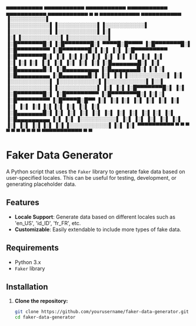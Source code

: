 
   ▄▄▄▄▄▄▄▄▄▄   ▄▄▄▄▄▄▄▄▄▄▄  ▄▄▄▄▄▄▄▄▄▄▄  ▄▄▄▄▄▄▄▄▄▄▄       ▄▄▄▄▄▄▄▄▄▄▄  ▄▄▄▄▄▄▄▄▄▄▄  ▄    ▄  ▄▄▄▄▄▄▄▄▄▄▄  ▄▄▄▄▄▄▄▄▄▄▄ 
  ▐░░░░░░░░░░▌ ▐░░░░░░░░░░░▌▐░░░░░░░░░░░▌▐░░░░░░░░░░░▌     ▐░░░░░░░░░░░▌▐░░░░░░░░░░░▌▐░▌  ▐░▌▐░░░░░░░░░░░▌▐░░░░░░░░░░░▌
  ▐░█▀▀▀▀▀▀▀█░▌▐░█▀▀▀▀▀▀▀█░▌ ▀▀▀▀█░█▀▀▀▀ ▐░█▀▀▀▀▀▀▀█░▌     ▐░█▀▀▀▀▀▀▀▀▀ ▐░█▀▀▀▀▀▀▀█░▌▐░▌ ▐░▌ ▐░█▀▀▀▀▀▀▀▀▀ ▐░█▀▀▀▀▀▀▀█░▌
  ▐░▌       ▐░▌▐░▌       ▐░▌     ▐░▌     ▐░▌       ▐░▌     ▐░▌          ▐░▌       ▐░▌▐░▌▐░▌  ▐░▌          ▐░▌       ▐░▌
  ▐░▌       ▐░▌▐░█▄▄▄▄▄▄▄█░▌     ▐░▌     ▐░█▄▄▄▄▄▄▄█░▌     ▐░█▄▄▄▄▄▄▄▄▄ ▐░█▄▄▄▄▄▄▄█░▌▐░▌░▌   ▐░█▄▄▄▄▄▄▄▄▄ ▐░█▄▄▄▄▄▄▄█░▌
  ▐░▌       ▐░▌▐░░░░░░░░░░░▌     ▐░▌     ▐░░░░░░░░░░░▌     ▐░░░░░░░░░░░▌▐░░░░░░░░░░░▌▐░░▌    ▐░░░░░░░░░░░▌▐░░░░░░░░░░░▌
  ▐░▌       ▐░▌▐░█▀▀▀▀▀▀▀█░▌     ▐░▌     ▐░█▀▀▀▀▀▀▀█░▌     ▐░█▀▀▀▀▀▀▀▀▀ ▐░█▀▀▀▀▀▀▀█░▌▐░▌░▌   ▐░█▀▀▀▀▀▀▀▀▀ ▐░█▀▀▀▀█░█▀▀ 
  ▐░▌       ▐░▌▐░▌       ▐░▌     ▐░▌     ▐░▌       ▐░▌     ▐░▌          ▐░▌       ▐░▌▐░▌▐░▌  ▐░▌          ▐░▌     ▐░▌  
  ▐░█▄▄▄▄▄▄▄█░▌▐░▌       ▐░▌     ▐░▌     ▐░▌       ▐░▌     ▐░▌          ▐░▌       ▐░▌▐░▌ ▐░▌ ▐░█▄▄▄▄▄▄▄▄▄ ▐░▌      ▐░▌ 
  ▐░░░░░░░░░░▌ ▐░▌       ▐░▌     ▐░▌     ▐░▌       ▐░▌     ▐░▌          ▐░▌       ▐░▌▐░▌  ▐░▌▐░░░░░░░░░░░▌▐░▌       ▐░▌
   ▀▀▀▀▀▀▀▀▀▀   ▀         ▀       ▀       ▀         ▀       ▀            ▀         ▀  ▀    ▀  ▀▀▀▀▀▀▀▀▀▀▀  ▀         ▀ 


# Faker Data Generator

A Python script that uses the `Faker` library to generate fake data based on user-specified locales. This can be useful for testing, development, or generating placeholder data.

## Features

- **Locale Support**: Generate data based on different locales such as 'en_US', 'id_ID', 'fr_FR', etc.
- **Customizable**: Easily extendable to include more types of fake data.

## Requirements

- Python 3.x
- `Faker` library

## Installation

1. **Clone the repository:**

   ```bash
   git clone https://github.com/yourusername/faker-data-generator.git
   cd faker-data-generator

